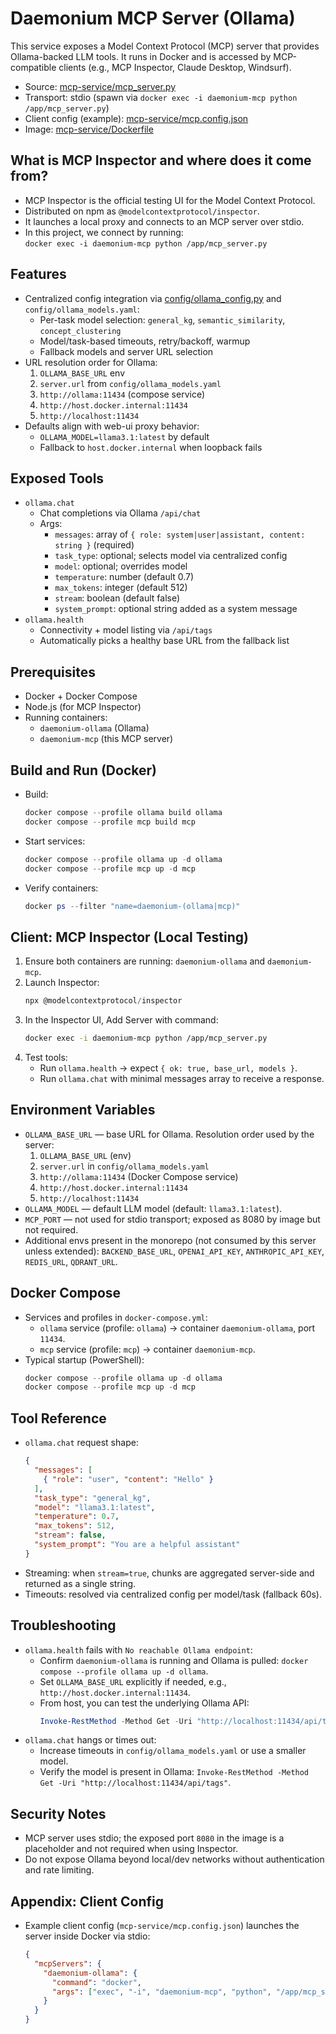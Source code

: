 # Daemonium MCP Server (Ollama)

This service exposes a Model Context Protocol (MCP) server that provides Ollama-backed LLM tools. It runs in Docker and is accessed by MCP-compatible clients (e.g., MCP Inspector, Claude Desktop, Windsurf).

- Source: [mcp-service/mcp_server.py](cci:7://file:///c:/Users/mad_p/OneDrive/Desktop/Py%20Projects/daemonium/mcp-service/mcp_server.py:0:0-0:0)
- Transport: stdio (spawn via `docker exec -i daemonium-mcp python /app/mcp_server.py`)
- Client config (example): [mcp-service/mcp.config.json](cci:7://file:///c:/Users/mad_p/OneDrive/Desktop/Py%20Projects/daemonium/mcp-service/mcp.config.json:0:0-0:0)
- Image: [mcp-service/Dockerfile](cci:7://file:///c:/Users/mad_p/OneDrive/Desktop/Py%20Projects/daemonium/mcp-service/Dockerfile:0:0-0:0)

## What is MCP Inspector and where does it come from?

- MCP Inspector is the official testing UI for the Model Context Protocol.
- Distributed on npm as `@modelcontextprotocol/inspector`.
- It launches a local proxy and connects to an MCP server over stdio.
- In this project, we connect by running:  
  `docker exec -i daemonium-mcp python /app/mcp_server.py`

## Features

- Centralized config integration via [config/ollama_config.py](cci:7://file:///c:/Users/mad_p/OneDrive/Desktop/Py%20Projects/daemonium/config/ollama_config.py:0:0-0:0) and `config/ollama_models.yaml`:
  - Per-task model selection: `general_kg`, `semantic_similarity`, `concept_clustering`
  - Model/task-based timeouts, retry/backoff, warmup
  - Fallback models and server URL selection
- URL resolution order for Ollama:
  1. `OLLAMA_BASE_URL` env
  2. `server.url` from `config/ollama_models.yaml`
  3. `http://ollama:11434` (compose service)
  4. `http://host.docker.internal:11434`
  5. `http://localhost:11434`
- Defaults align with web-ui proxy behavior:
  - `OLLAMA_MODEL=llama3.1:latest` by default
  - Fallback to `host.docker.internal` when loopback fails

## Exposed Tools

- `ollama.chat`
  - Chat completions via Ollama `/api/chat`
  - Args:
    - `messages`: array of `{ role: system|user|assistant, content: string }` (required)
    - `task_type`: optional; selects model via centralized config
    - `model`: optional; overrides model
    - `temperature`: number (default 0.7)
    - `max_tokens`: integer (default 512)
    - `stream`: boolean (default false)
    - `system_prompt`: optional string added as a system message
- `ollama.health`
  - Connectivity + model listing via `/api/tags`
  - Automatically picks a healthy base URL from the fallback list

## Prerequisites

- Docker + Docker Compose
- Node.js (for MCP Inspector)
- Running containers:
  - `daemonium-ollama` (Ollama)
  - `daemonium-mcp` (this MCP server)

## Build and Run (Docker)

- Build:
  ```powershell
  docker compose --profile ollama build ollama
  docker compose --profile mcp build mcp
  ```

- Start services:
  ```powershell
  docker compose --profile ollama up -d ollama
  docker compose --profile mcp up -d mcp
  ```

- Verify containers:
  ```powershell
  docker ps --filter "name=daemonium-(ollama|mcp)"
  ```

## Client: MCP Inspector (Local Testing)

1. Ensure both containers are running: `daemonium-ollama` and `daemonium-mcp`.
2. Launch Inspector:
   ```powershell
   npx @modelcontextprotocol/inspector
   ```
3. In the Inspector UI, Add Server with command:
   ```sh
   docker exec -i daemonium-mcp python /app/mcp_server.py
   ```
4. Test tools:
   - Run `ollama.health` → expect `{ ok: true, base_url, models }`.
   - Run `ollama.chat` with minimal messages array to receive a response.

## Environment Variables

- `OLLAMA_BASE_URL` — base URL for Ollama. Resolution order used by the server:
  1. `OLLAMA_BASE_URL` (env)
  2. `server.url` in `config/ollama_models.yaml`
  3. `http://ollama:11434` (Docker Compose service)
  4. `http://host.docker.internal:11434`
  5. `http://localhost:11434`
- `OLLAMA_MODEL` — default LLM model (default: `llama3.1:latest`).
- `MCP_PORT` — not used for stdio transport; exposed as 8080 by image but not required.
- Additional envs present in the monorepo (not consumed by this server unless extended): `BACKEND_BASE_URL`, `OPENAI_API_KEY`, `ANTHROPIC_API_KEY`, `REDIS_URL`, `QDRANT_URL`.

## Docker Compose

- Services and profiles in `docker-compose.yml`:
  - `ollama` service (profile: `ollama`) → container `daemonium-ollama`, port `11434`.
  - `mcp` service (profile: `mcp`) → container `daemonium-mcp`.
- Typical startup (PowerShell):
  ```powershell
  docker compose --profile ollama up -d ollama
  docker compose --profile mcp up -d mcp
  ```

## Tool Reference

- `ollama.chat` request shape:
  ```json
  {
    "messages": [
      { "role": "user", "content": "Hello" }
    ],
    "task_type": "general_kg",
    "model": "llama3.1:latest",
    "temperature": 0.7,
    "max_tokens": 512,
    "stream": false,
    "system_prompt": "You are a helpful assistant"
  }
  ```
- Streaming: when `stream=true`, chunks are aggregated server-side and returned as a single string.
- Timeouts: resolved via centralized config per model/task (fallback 60s).

## Troubleshooting

- `ollama.health` fails with `No reachable Ollama endpoint`:
  - Confirm `daemonium-ollama` is running and Ollama is pulled: `docker compose --profile ollama up -d ollama`.
  - Set `OLLAMA_BASE_URL` explicitly if needed, e.g., `http://host.docker.internal:11434`.
  - From host, you can test the underlying Ollama API:
    ```powershell
    Invoke-RestMethod -Method Get -Uri "http://localhost:11434/api/tags"
    ```
- `ollama.chat` hangs or times out:
  - Increase timeouts in `config/ollama_models.yaml` or use a smaller model.
  - Verify the model is present in Ollama: `Invoke-RestMethod -Method Get -Uri "http://localhost:11434/api/tags"`.

## Security Notes

- MCP server uses stdio; the exposed port `8080` in the image is a placeholder and not required when using Inspector.
- Do not expose Ollama beyond local/dev networks without authentication and rate limiting.

## Appendix: Client Config

- Example client config (`mcp-service/mcp.config.json`) launches the server inside Docker via stdio:
  ```json
  {
    "mcpServers": {
      "daemonium-ollama": {
        "command": "docker",
        "args": ["exec", "-i", "daemonium-mcp", "python", "/app/mcp_server.py"]
      }
    }
  }
  ```